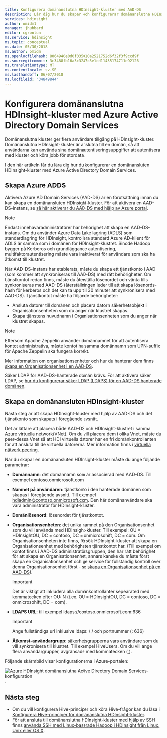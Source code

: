 ```yaml
---
title: Konfigurera domänanslutna HDInsight-kluster med AAD-DS
description: Lär dig hur du skapar och konfigurerar domänanslutna HDInsight-kluster med Azure Active Directory Domain Services
services: hdinsight
author: omidm1
manager: jhubbard
editor: cgronlun
ms.service: hdinsight
ms.topic: conceptual
ms.date: 05/30/2018
ms.author: omidm
ms.openlocfilehash: 8064940e0d0f035010a2521752d6f32f3f9ccd9f
ms.sourcegitcommit: 3c3488fb16a3c3287c3e1cd11435174711e92126
ms.translationtype: MT
ms.contentlocale: sv-SE
ms.lasthandoff: 06/07/2018
ms.locfileid: "34849844"
---
```

# <a name="configure-domain-joined-hdinsight-clusters-using-azure-active-directory-domain-services"></a>Konfigurera domänanslutna HDInsight-kluster med Azure Active Directory Domain Services

Domänanslutna kluster ger flera användare tillgång på HDInsight-kluster. Domänanslutna HDInsight-kluster är anslutna till en domän, så att användarna kan använda sina domänautentiseringsuppgifter att autentisera med kluster och köra jobb för stordata. 

I den här artikeln får du lära dig hur du konfigurerar en domänansluten HDInsight-kluster med Azure Active Directory Domain Services.

## <a name="create-azure-adds"></a>Skapa Azure ADDS

Aktivera Azure AD Domain Services (AAD-DS) är en förutsättning innan du kan skapa en domänansluten HDInsight-kluster. För att aktivera en AAD-DS-instans, se [så här aktiverar du AAD-DS med hjälp av Azure portal](../../active-directory-domain-services/active-directory-ds-getting-started.md). 

> [!NOTE]
> Endast innehavaradministratörer har behörighet att skapa en AAD-DS-instans. Om du använder Azure Data Lake lagring (ADLS) som standardlagring för HDInsight, kontrollera standard Azure AD-klient för ADLS är samma som i domänen för HDInsight-klustret. Sincde Hadoop bygger på Kerberos och grundläggande autentisering, multifaktorautentisering måste vara inaktiverat för användare som ska ha åtkomst till klustret.

När AAD-DS-instans har etablerats, måste du skapa ett tjänstkonto i AAD (som kommer att synkroniseras till AAD-DS) med rätt behörigheter. Om tjänstkontot redan finns, måste du återställa lösenordet och vänta tills synkroniseras med AAD-DS (återställningen leder till att skapa lösenords-hash för kerberos och det kan ta upp till 30 minuter att synkronisera med AAD-DS). Tjänstkontot måste ha följande behörigheter:

- Ansluta datorer till domänen och placera datorn säkerhetsobjekt i Organisationsenheten som du anger när klustret skapas.
- Skapa tjänstens huvudnamn i Organisationsenheten som du anger när klustret skapas.

> [!NOTE]
> Eftersom Apache Zeppelin använder domännamnet för att autentisera kontot administrativa, måste kontot ha samma domännamn som UPN-suffix för Apache Zeppelin ska fungera korrekt.

Mer information om organisationsenheter och hur du hanterar dem finns [skapa en Organisationsenhet i en AAD-DS](../../active-directory-domain-services/active-directory-ds-admin-guide-create-ou.md). 

Säker LDAP för AAD-DS-hanterade domän krävs. För att aktivera säker LDAP, se [hur du konfigurerar säker LDAP (LDAPS) för en AAD-DS hanterade domänen](../../active-directory-domain-services/active-directory-ds-admin-guide-configure-secure-ldap.md).

## <a name="create-a-domain-joined-hdinsight-cluster"></a>Skapa en domänansluten HDInsight-kluster

Nästa steg är att skapa HDInsight-kluster med hjälp av AAD-DS och det tjänstkonto som skapats i föregående avsnitt.

Det är lättare att placera både AAD-DS och HDInsight-klustret i samma Azure virtuella network(VNet). Om du vill placera dem i olika Vnet, måste du peer-dessa Vnet så att HDI virtuella datorer har en fri domänkontrollanten för att ansluta till de virtuella datorerna. Mer information finns i [virtuella nätverk peering](../../virtual-network/virtual-network-peering-overview.md).

När du skapar en domänansluten HDInsight-kluster måste du ange följande parametrar:

- **Domännamn**: det domännamn som är associerad med AAD-DS. Till exempel contoso.onmicrosoft.com
- **Namnet på användaren**: tjänstkonto i den hanterade domänen som skapas i föregående avsnitt. Till exempel hdiadmin@contoso.onmicrosoft.com. Den här domänanvändare ska vara administratör för HDInsight-kluster.
- **Domänlösenord**: lösenordet för tjänstkontot.
- **Organisationsenheten**: det unika namnet på den Organisationsenhet som du vill använda med HDInsight-kluster. Till exempel: OU = HDInsightOU, DC = contoso, DC = onmicrosohift, DC = com. Om Organisationsenheten inte finns, försök HDInsight-kluster att skapa en Organisationsenhet med behörigheten tjänstkontot har. (Till exempel om kontot finns i AAD-DS administratörsgruppen, den har rätt behörighet för att skapa en Organisationsenhet, annars kanske du måste först skapa en Organisationsenhet och ge service för fullständig kontroll över denna Organisationsenhet först - se [skapa en Organisationsenhet på en AAD-DS](../../active-directory-domain-services/active-directory-ds-admin-guide-create-ou.md)).

    > [!IMPORTANT]
    > Det är viktigt att inkludera alla domänkontrollanter sepearated med kommatecken efter OU: N (t.ex. OU = HDInsightOU, DC = contoso, DC = onmicrosohift, DC = com).

- **LDAPS URL**: till exempel ldaps://contoso.onmicrosoft.com:636

    > [!IMPORTANT]
    > Ange fullständiga url inklusive ldaps: / / och portnummer (: 636)

- **Åtkomst-användargrupp**: säkerhetsgrupperna vars användare som du vill synkronisera till klustret. Till exempel HiveUsers. Om du vill ange flera användargrupper, avgränsade med kommatecken (,).
 
Följande skärmbild visar konfigurationerna i Azure-portalen:

![Azure HDInsight domänanslutna Active Directory Domain Services-konfiguration](./media/apache-domain-joined-configure-using-azure-adds/hdinsight-domain-joined-configuration-azure-aads-portal.png).


## <a name="next-steps"></a>Nästa steg
* Om du vill konfigurera Hive-principer och köra Hive-frågor kan du läsa i [Konfigurera Hive-principer för domänanslutna HDInsight-kluster](apache-domain-joined-run-hive.md).
* För att ansluta till domänanslutna HDInsight-kluster med hjälp av SSH finns [använda SSH med Linux-baserade Hadoop i HDInsight från Linux, Unix eller OS X](../hdinsight-hadoop-linux-use-ssh-unix.md#domainjoined).

